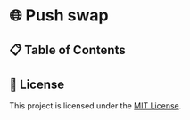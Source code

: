 # 🌐 Push swap

## 📋 Table of Contents

## 📜 License

This project is licensed under the [MIT License](LICENSE).

